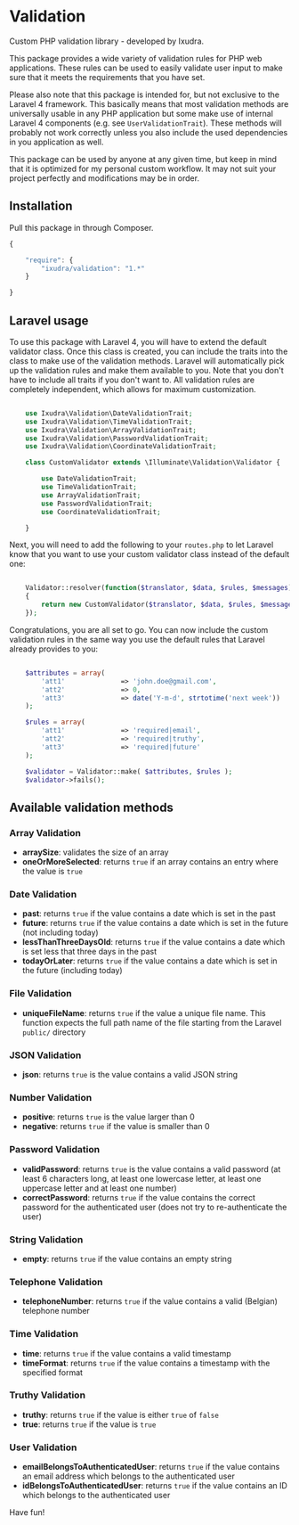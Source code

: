 Validation
==========

Custom PHP validation library - developed by Ixudra.

This package provides a wide variety of validation rules for PHP web applications. These rules can be used to easily validate
user input to make sure that it meets the requirements that you have set.

Please also note that this package is intended for, but not exclusive to the Laravel 4 framework. This basically means that
most validation methods are universally usable in any PHP application but some make use of internal Laravel 4 components
(e.g. see ```UserValidationTrait```). These methods will probably not work correctly unless you also include the used dependencies
in you application as well.

This package can be used by anyone at any given time, but keep in mind that it is optimized for my personal custom
workflow. It may not suit your project perfectly and modifications may be in order.



## Installation

Pull this package in through Composer.

```js
{

    "require": {
        "ixudra/validation": "1.*"
    }

}
```



## Laravel usage

To use this package with Laravel 4, you will have to extend the default validator class. Once this class is created, you can
include the traits into the class to make use of the validation methods. Laravel will automatically pick up the validation
rules and make them available to you. Note that you don't have to include all traits if you don't want to. All validation
rules are completely independent, which allows for maximum customization.

```php

    use Ixudra\Validation\DateValidationTrait;
    use Ixudra\Validation\TimeValidationTrait;
    use Ixudra\Validation\ArrayValidationTrait;
    use Ixudra\Validation\PasswordValidationTrait;
    use Ixudra\Validation\CoordinateValidationTrait;

    class CustomValidator extends \Illuminate\Validation\Validator {

        use DateValidationTrait;
        use TimeValidationTrait;
        use ArrayValidationTrait;
        use PasswordValidationTrait;
        use CoordinateValidationTrait;

    }

```

Next, you will need to add the following to your ```routes.php``` to let Laravel know that you want to use your custom validator
class instead of the default one:

```php

    Validator::resolver(function($translator, $data, $rules, $messages)
    {
        return new CustomValidator($translator, $data, $rules, $messages);
    });

```

Congratulations, you are all set to go. You can now include the custom validation rules in the same way you use the default
rules that Laravel already provides to you:

```php

    $attributes = array(
        'att1'              => 'john.doe@gmail.com',
        'att2'              => 0,
        'att3'              => date('Y-m-d', strtotime('next week'))
    );

    $rules = array(
        'att1'              => 'required|email',
        'att2'              => 'required|truthy',
        'att3'              => 'required|future'
    );

    $validator = Validator::make( $attributes, $rules );
    $validator->fails();

```



## Available validation methods

### Array Validation

- **arraySize**: validates the size of an array
- **oneOrMoreSelected**: returns `true` if an array contains an entry where the value is `true`


### Date Validation

- **past**: returns `true` if the value contains a date which is set in the past
- **future**: returns `true` if the value contains a date which is set in the future (not including today)
- **lessThanThreeDaysOld**: returns `true` if the value contains a date which is set less that three days in the past
- **todayOrLater**: returns `true` if the value contains a date which is set in the future (including today)


### File Validation

- **uniqueFileName**: returns `true` if the value a unique file name. This function expects the full path name of the file starting from the Laravel `public/` directory


### JSON Validation

- **json**: returns `true` is the value contains a valid JSON string


### Number Validation

- **positive**: returns `true` is the value larger than 0
- **negative**: returns `true` if the value is smaller than 0


### Password Validation

- **validPassword**: returns `true` is the value contains a valid password (at least 6 characters long, at least one lowercase letter, at least one uppercase letter and at least one number) 
- **correctPassword**: returns `true` if the value contains the correct password for the authenticated user (does not try to re-authenticate the user)


### String Validation

- **empty**: returns `true` if the value contains an empty string


### Telephone Validation

- **telephoneNumber**: returns `true` if the value contains a valid (Belgian) telephone number


### Time Validation

- **time**: returns `true` if the value contains a valid timestamp
- **timeFormat**: returns `true` if the value contains a timestamp with the specified format


### Truthy Validation

- **truthy**: returns `true` if the value is either `true` of `false`
- **true**: returns `true` if the value is `true`


### User Validation

- **emailBelongsToAuthenticatedUser**: returns `true` if the value contains an email address which belongs to the authenticated user
- **idBelongsToAuthenticatedUser**: returns `true` if the value contains an ID which belongs to the authenticated user 


Have fun!